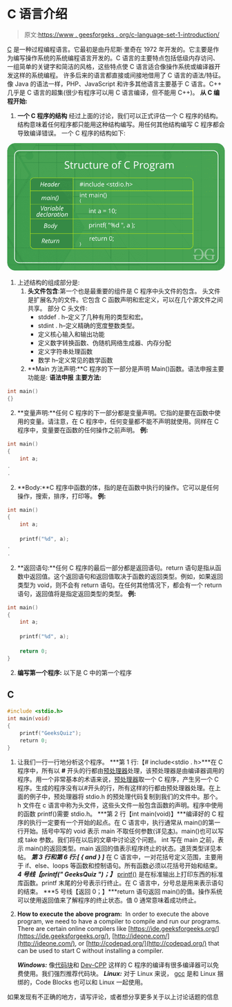 # C 语言介绍

> 原文:[https://www . geesforgeks . org/c-language-set-1-introduction/](https://www.geeksforgeeks.org/c-language-set-1-introduction/)

[C](https://www.geeksforgeeks.org/c-programming-language/) 是一种过程编程语言。它最初是由丹尼斯·里奇在 1972 年开发的。它主要是作为编写操作系统的系统编程语言开发的。C 语言的主要特点包括低级内存访问、一组简单的关键字和简洁的风格，这些特点使 C 语言适合像操作系统或编译器开发这样的系统编程。
许多后来的语言都直接或间接地借用了 C 语言的语法/特征。像 Java 的语法一样，PHP、JavaScript 和许多其他语言主要基于 C 语言。C++ 几乎是 C 语言的超集(很少有程序可以用 C 语言编译，但不能用 C++)。
**从 C 编程开始:**

1.  **一个 C 程序的结构**
    经过上面的讨论，我们可以正式评估一个 C 程序的结构。结构意味着任何程序都只能用这种结构编写。用任何其他结构编写 C 程序都会导致编译错误。
    一个 C 程序的结构如下:

![](img/e63f0728781d8518fe0b5bdbc14556e9.png)

1.  上述结构的组成部分是:
    1.  **头文件包含**:第一个也是最重要的组件是 C 程序中头文件的包含。
        头文件是扩展名为的文件。它包含 C 函数声明和宏定义，可以在几个源文件之间共享。
        部分 C 头文件:
        *   stddef . h–定义了几种有用的类型和宏。
        *   stdint . h–定义精确的宽度整数类型。
        *   定义核心输入和输出功能
        *   定义数字转换函数、伪随机网络生成器、内存分配
        *   定义字符串处理函数
        *   数学 h–定义常见的数学函数
    2.  **Main 方法声明:**C 程序的下一部分是声明 Main()函数。语法申报主要功能是:
        **语法申报** **主要方法:**

```cpp
int main()
{}
```

2.  **变量声明:**任何 C 程序的下一部分都是变量声明。它指的是要在函数中使用的变量。请注意，在 C 程序中，任何变量都不能不声明就使用。同样在 C 程序中，变量要在函数的任何操作之前声明。
    **例:**

```cpp
int main()
{
    int a;
.
.
```

2.  **Body:**C 程序中函数的体，指的是在函数中执行的操作。它可以是任何操作，搜索，排序，打印等。
    **例:**

```cpp
int main()
{
    int a;

    printf("%d", a);
.
.
```

2.  **返回语句:**任何 C 程序的最后一部分都是返回语句。return 语句是指从函数中返回值。这个返回语句和返回值取决于函数的返回类型。例如，如果返回类型为 void，则不会有 return 语句。在任何其他情况下，都会有一个 return 语句，返回值将是指定返回类型的类型。
    **例:**

```cpp
int main()
{
    int a;

    printf("%d", a);

    return 0;
}
```

2.  **编写第一个程序:**
    以下是 C
    中的第一个程序

## C

```cpp
#include <stdio.h>
int main(void)
{
    printf("GeeksQuiz");
    return 0;
}
```

1.  让我们一行一行地分析这个程序。
    ***第 1 行:【# include<stdio . h>***在 C 程序中，所有以 **#** 开头的行都由[预处理器](http://en.wikipedia.org/wiki/C_preprocessor)处理，该预处理器是由编译器调用的程序。用一个非常基本的术语来说，[预处理器](http://en.wikipedia.org/wiki/C_preprocessor)取一个 C 程序，产生另一个 C 程序。生成的程序没有以#开头的行，所有这样的行都由预处理器处理。在上面的例子中，预处理器将 stdio.h 的预处理代码复制到我们的文件中。那个。h 文件在 c 语言中称为头文件，这些头文件一般包含函数的声明。程序中使用的函数 printf()需要 stdio.h。
    ***第 2 行【int main(void)】***编译好的 C 程序的执行一定要有一个开始的起点。在 C 语言中，执行通常从 main()的第一行开始。括号中写的 void 表示 main 不取任何参数(详见[本](https://www.geeksforgeeks.org/difference-int-main-int-mainvoid/))。main()也可以写成 take 参数。我们将在以后的文章中讨论这个问题。
    int 写在 main 之前，表示 main()的返回类型。main 返回的值表示程序终止的状态。退货类型详见本帖。
    ***第 3 行和第 6 行:[ { and } ]*** 在 C 语言中，一对花括号定义范围，主要用于 if、else、loops 等函数和控制语句。所有函数必须以花括号开始和结束。
    ***4 号线【printf(" GeeksQuiz ")；】*** [printf()](http://www.cplusplus.com/reference/cstdio/printf/) 是在标准输出上打印东西的标准库函数。printf 末尾的分号表示行终止。在 C 语言中，分号总是用来表示语句的结束。
    ***5 号线【返回 0；】***return 语句返回 main()的值。操作系统可以使用返回值来了解程序的终止状态。值 0 通常意味着成功终止。

2.  **How to execute the above program:** 
    In order to execute the above program, we need to have a compiler to compile and run our programs. There are certain online compilers like [https://ide.geeksforgeeks.org/](https://ide.geeksforgeeks.org/), [http://ideone.com/](http://ideone.com/), or [http://codepad.org/](http://codepad.org/) that can be used to start C without installing a compiler. 

    ***Windows:*** 像[代码块](http://www.codeblocks.org/downloads/26)和 [Dev-CPP](http://www.bloodshed.net/download.html) 这样的 C 程序的编译有很多编译器可以免费使用。我们强烈推荐代码块。
    ***Linux:*** 对于 Linux 来说， [gcc](http://en.wikipedia.org/wiki/GNU_Compiler_Collection) 是和 Linux 捆绑的，Code Blocks 也可以和 Linux 一起使用。

如果发现有不正确的地方，请写评论，或者想分享更多关于以上讨论话题的信息